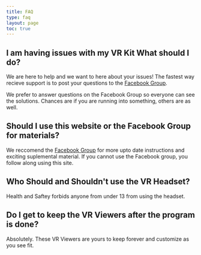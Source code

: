 ```yaml
---
title: FAQ
type: faq
layout: page
toc: true
---
```


## I am having issues with my VR Kit What should I do?
We are here to help and we want to here about your issues! The fastest way recieve support is to post your questions to the [Facebook Group](https://www.facebook.com/groups/techsummer). 


We prefer to answer questions on the Facebook Group so everyone can see the solutions. Chances are if you are running into something, others are as well.


## Should I use this website or the Facebook Group for materials?
We reccomend the [Facebook Group](https://www.facebook.com/groups/techsummer) for more upto date instructions and exciting suplemental material. If you cannot use the Facebook group, you follow along using this site.


## Who Should and Shouldn't use the VR Headset?
Health and Saftey  forbids anyone from under 13 from using the headset.

## Do I get to keep the VR Viewers after the program is done?
Absolutely. These VR Viewers are yours to keep forever and customize as you see fit.

[aframe-react]: https://github.com/ngokevin/aframe-react
[archive3d]: http://archive3d.net/
[awesome]: https://github.com/aframevr/awesome-aframe
[awesomecomponents]: https://github.com/aframevr/awesome-aframe#components
[awesomestock]: https://github.com/neutraltone/awesome-stock-resources
[cardboard]: https://www.google.com/get/cardboard/
[blog]: https://aframe.io/blog/
[clara]: http://clara.io
[cors]: https://en.wikipedia.org/wiki/Cross-origin_resource_sharing
[d3]: https://www.youtube.com/watch?v=Tb2b5nFmmsM
[drawcomponent]: https://github.com/maxkrieger/aframe-draw-component
[ecs]: ../docs/core
[extensible]: https://extensiblewebmanifesto.org/
[fork]: https://github.com/aframevr/aframe/tree/master/src/components
[ghissue]: https://github.com/aframevr/aframe/issues
[ghpages]: https://pages.github.com/
[ghpull]: https://github.com/aframevr/aframe/pulls
[github]: http://github.com/aframevr/aframe
[glam]: https://github.com/tparisi/glam
[guide]: ../docs/guide
[htmltexturecomponent]: https://github.com/scenevr/htmltexture-component
[leapmotion]: https://www.leapmotion.com/
[janus]: http://www.janusvr.com/
[mediael]: https://developer.mozilla.org/docs/Web/API/HTMLMediaElement
[mozvr]: http://mozvr.com
[oculus]: https://www.oculus.com/
[oculusdev]: https://developer.oculus.com/downloads/
[overlayiframe]: http://learningthreejs.com/blog/2013/04/30/closing-the-gap-between-html-and-webgl/
[popmotion]: https://github.com/Popmotion/aframe-role
[redditwebvr]: https://www.reddit.com/r/webvr
[requestfs]: https://developer.mozilla.org/docs/Web/API/Element/requestFullScreen
[riftspec]: https://www.oculus.com/en-us/blog/powering-the-rift/
[scene]: http://scenevr.com/
[sketchup]: https://3dwarehouse.sketchup.com/
[slack]: https://aframevr-slack.herokuapp.com/
[slackwebvr]: https://webvr-slack.herokuapp.com/
[template]: https://github.com/ngokevin/aframe-template-component
[textgeometrycomponent]: https://github.com/ngokevin/aframe-text-component
[textwrapcomponent]: https://github.com/maxkrieger/aframe-textwrap-component
[three]: http://threejs.org
[turbosquid]: http://www.turbosquid.com/Search/3D-Models/free
[twitter]: https://twitter.com/aframevr
[uploader]: https://aframe.io/aframe/examples/_uploader/
[videoissue]: https://github.com/aframevr/aframe/issues/316
[vive]: http://www.htcvive.com/us/
[webvrhacks]: https://hacks.mozilla.org/2016/03/introducing-the-webvr-1-0-api-proposal/
[webvrpolyfill]: https://github.com/borismus/webvr-polyfill
[webvrspec]: https://github.com/MozVR/webvr-spec
[writecomponent]: ../docs/core/component.html
